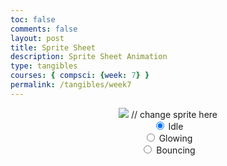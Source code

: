 ```yaml
---
toc: false
comments: false
layout: post
title: Sprite Sheet
description: Sprite Sheet Animation
type: tangibles
courses: { compsci: {week: 7} }
permalink: /tangibles/week7
---
```


<style>
.text-center{
    text-align:center;
    margin-left:auto;
    margin-right:auto;
}
</style>


<body>
    <div class="text-center">
        <canvas id="spriteContainer"> <!-- Within the base div is a canvas. An HTML canvas is used only for graphics. It allows the user to access some basic functions related to the image created on the canvas (including animation) -->
            <img id="cashSprite" src="{{site.baseurl}}/images/CashSprite.png">  // change sprite here
        </canvas>
        <div id="controls"> <!--basic radio buttons which can be used to check whether each individual animaiton works -->
            <input type="radio" name="animation" id="idle" checked>
            <label for="idle">Idle</label><br>
            <input type="radio" name="animation" id="glowing">
            <label for="glowing">Glowing</label><br>
            <input type="radio" name="animation" id="bouncing">
            <label for="bouncing">Bouncing</label><br>
        </div>
    </div>
</body>

<script>
    // start on page load
    window.addEventListener('load', function () {
        const canvas = document.getElementById('spriteContainer');
        const ctx = canvas.getContext('2d');
        const SPRITE_WIDTH = 320;  // matches sprite pixel width
        const SPRITE_HEIGHT = 320; // matches sprite pixel height
        const FRAME_LIMIT = 5;  // matches number of frames per sprite row, this code assume each row is same

        const SCALE_FACTOR = 1;  // control size of sprite on canvas
        canvas.width = SPRITE_WIDTH * SCALE_FACTOR;
        canvas.height = SPRITE_HEIGHT * SCALE_FACTOR;

        class Cash {
            constructor() {
                this.image = document.getElementById("cashSprite");
                this.x = 0;
                this.y = 0;
                this.minFrame = 0;
                this.maxFrame = FRAME_LIMIT;
                this.frameX = 0;
                this.frameY = 0;
            }

            // draw cash object
            draw(context) {
                context.drawImage(
                    this.image,
                    this.frameX * SPRITE_WIDTH,
                    this.frameY * SPRITE_HEIGHT,
                    SPRITE_WIDTH,
                    SPRITE_HEIGHT,
                    this.x,
                    this.y,
                    canvas.width,
                    canvas.height
                );
            }

            // update frameX of object
            update() {
                if (this.frameX < this.maxFrame) {
                    this.frameX++;
                } else {
                    this.frameX = this.minFrame;
                }
            }
        }

        // cash object
        const cash = new Cash();

        // update frameY of cash object, action from idle, glow, bounce radio control
        const controls = document.getElementById('controls');
        controls.addEventListener('click', function (event) {
            if (event.target.tagName === 'INPUT') {
                const selectedAnimation = event.target.id;
                switch (selectedAnimation) {
                    case 'idle':
                        cash.frameY = 0;
                        break;
                    case 'glowing':
                        cash.frameY = 1;
                        break;
                    case 'bouncing':
                        cash.frameY = 2;
                        break;
                    default:
                        break;
                }
            }
        });

        // Animation recursive control function
        function animate() {
            // Clears the canvas to remove the previous frame.
            ctx.clearRect(0, 0, canvas.width, canvas.height);

            // Draws the current frame of the sprite.
            cash.draw(ctx);

            // Updates the `frameX` property to prepare for the next frame in the sprite sheet.
            cash.update();

            // Uses `requestAnimationFrame` to synchronize the animation loop with the display's refresh rate,
            // ensuring smooth visuals.
            setTimeout(function() {

                cash.update();
                
                requestAnimationFrame(animate);
            }, 150);
        }

        // run 1st animate
        animate();
    });
</script>
